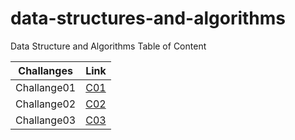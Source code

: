 # data-structures-and-algorithms

Data Structure and Algorithms Table of Content

| Challanges   | Link                                                                        |
| ------------ | --------------------------------------------------------------------------- |
| Challange01  | [C01](https://github.com/Amer-401-advanced-javascript/data-structures-and-algorithms/tree/master/challenges/arrayReverse) |
| Challange02  | [C02](https://github.com/Amer-401-advanced-javascript/data-structures-and-algorithms/tree/master/challenges/arrayShift) |
| Challange03  | [C03](https://github.com/Amer-401-advanced-javascript/data-structures-and-algorithms/tree/master/challenges/arrayBinarySearch) |